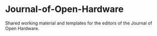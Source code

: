 # Journal-of-Open-Hardware
Shared working material and templates for the editors of the Journal of Open Hardware.
